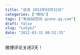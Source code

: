 ```yaml
---
title: "说说 2012年03月31日"
categories: ["嘀咕"]
tags: ["来自QQ空间 qzone.qq.com"]
draft: false
slug: "LoSybJ"
date: "2012-03-31 08:52:35"
---
```


微博评论关闭3天！
